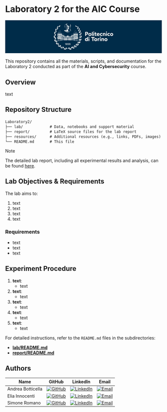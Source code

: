 # Laboratory 2 for the AIC Course

![Polito Logo](resources/logo_polito.jpg)

This repository contains all the materials, scripts, and documentation for the Laboratory 2 conducted as part of the **AI and Cybersecurity** course.

## Overview

text

## Repository Structure

```
Laboratory2/
├── lab/            # Data, notebooks and support material
├── report/         # LaTeX source files for the lab report
├── resources/      # Additional resources (e.g., links, PDFs, images)
└── README.md       # This file
```

> [!NOTE]
> The detailed lab report, including all experimental results and analysis, can be found [here](Report/Laboratory2-report.pdf).

## Lab Objectives & Requirements

The lab aims to:
1. text
2. text
3. text
4. text

### Requirements

- text
- text
- text

## Experiment Procedure

1. **text**:
   - text
2. **text**:
   - text
3. **text**:
   - text
4. **text**:
   - text
5. **text**:
   - text

For detailed instructions, refer to the `README.md` files in the subdirectories:
- [**lab/README.md**](lab/README.md)
- [**report/README.md**](report/README.md)

## Authors

| Name              | GitHub                                                                                                               | LinkedIn                                                                                                                                  | Email                                                                                                            |
| ----------------- | -------------------------------------------------------------------------------------------------------------------- | ----------------------------------------------------------------------------------------------------------------------------------------- | ---------------------------------------------------------------------------------------------------------------- |
| Andrea Botticella | [![GitHub](https://img.shields.io/badge/GitHub-Profile-informational?logo=github)](https://github.com/Botti01)       | [![LinkedIn](https://img.shields.io/badge/LinkedIn-Profile-blue?logo=linkedin)](https://www.linkedin.com/in/andrea-botticella-353169293/) | [![Email](https://img.shields.io/badge/Email-Send-blue?logo=gmail)](mailto:andrea.botticella@studenti.polito.it) |
| Elia Innocenti    | [![GitHub](https://img.shields.io/badge/GitHub-Profile-informational?logo=github)](https://github.com/eliainnocenti) | [![LinkedIn](https://img.shields.io/badge/LinkedIn-Profile-blue?logo=linkedin)](https://www.linkedin.com/in/eliainnocenti/)               | [![Email](https://img.shields.io/badge/Email-Send-blue?logo=gmail)](mailto:elia.innocenti@studenti.polito.it)    |
| Simone Romano     | [![GitHub](https://img.shields.io/badge/GitHub-Profile-informational?logo=github)](https://github.com/sroman0)       | [![LinkedIn](https://img.shields.io/badge/LinkedIn-Profile-blue?logo=linkedin)](https://www.linkedin.com/in/simone-romano-383277307/)     | [![Email](https://img.shields.io/badge/Email-Send-blue?logo=gmail)](mailto:simone.romano@studenti.polito.it)     |
